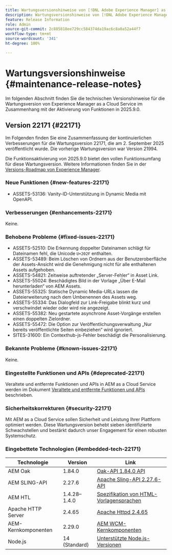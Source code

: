 ```yaml
---
title: Wartungsversionshinweise von [!DNL Adobe Experience Manager] as a Cloud Service in Verbindung mit der Aktivierung von Funktionen in 2025.9.0.
description: Wartungsversionshinweise von [!DNL Adobe Experience Manager] as a Cloud Service in Verbindung mit der Aktivierung von Funktionen in 2025.9.0.
feature: Release Information
role: Admin
source-git-commit: 2c885818ee729cc584374da19ac6c8a0a52a44f7
workflow-type: tm+mt
source-wordcount: '341'
ht-degree: 100%

---
```


# Wartungsversionshinweise {#maintenance-release-notes}

Im folgenden Abschnitt finden Sie die technischen Versionshinweise für die Wartungsversion von Experience Manager as a Cloud Service im Zusammenhang mit der Aktivierung von Funktionen in 2025.9.0.

## Version 22171 {#22171}

Im Folgenden finden Sie eine Zusammenfassung der kontinuierlichen Verbesserungen für die Wartungsversion 22171, die am 2. September 2025 veröffentlicht wurde. Die vorherige Wartungsversion war Version 21994.

Die Funktionsaktivierung von 2025.9.0 bietet den vollen Funktionsumfang für diese Wartungsversion. Weitere Informationen finden Sie in der [Versions-Roadmap von Experience Manager](https://experienceleague.adobe.com/de/docs/experience-manager-release-information/aem-release-updates/update-releases-roadmap).

### Neue Funktionen  {#new-features-22171}

* ASSETS-53136: Vanity-ID-Unterstützung in Dynamic Media mit OpenAPI.

### Verbesserungen {#enhancements-22171}

Keine.

### Behobene Probleme {#fixed-issues-22171}

* ASSETS-52510: Die Erkennung doppelter Dateinamen schlägt für Dateinamen fehl, die Unicode `U+202F` enthalten.
* ASSETS-53489: Beim Löschen von Ordnern aus der Benutzeroberfläche der Assets-Ansicht wird die Genehmigung nicht für alle enthaltenen Assets aufgehoben.
* ASSETS-54821: Zeitweise auftretender „Server-Fehler“ in Asset Link.
* ASSETS-55024: Beschädigtes Bild in der Vorlage „Über E-Mail herunterladen“ von AEM Assets.
* ASSETS-55325: Statische Dynamic Media-URLs lassen die Dateierweiterung nach dem Umbenennen des Assets weg.
* ASSETS-55334: Das Dialogfeld zur Link-Freigabe blinkt kurz und verschwindet wieder oder wird nie angezeigt.
* ASSETS-55382: Neu gestartete asynchrone Asset-Vorgänge erstellen einen doppelten Zielordner.
* ASSETS-55472: Die Option zur Veröffentlichungsverwaltung „Nur bereits veröffentlichte Seiten einbeziehen“ wird ignoriert.
* SITES-31600: Ein Contexthub-js-Fehler beschädigt die Personalisierung.

### Bekannte Probleme {#known-issues-22171}

Keine.

### Eingestellte Funktionen und APIs {#deprecated-22171}

Veraltete und entfernte Funktionen und APIs in AEM as a Cloud Service werden im Dokument [Veraltete und entfernte Funktionen und APIs](/help/release-notes/deprecated-removed-features.md) beschrieben.

### Sicherheitskorrekturen {#security-22171}

Mit AEM as a Cloud Service sollen Sicherheit und Leistung Ihrer Plattform optimiert werden. Diese Wartungsversion behebt sieben identifizierte Schwachstellen und bestärkt dadurch unser Engagement für einen robusten Systemschutz.

### Eingebettete Technologien {#embedded-tech-22171}

| Technologie | Version | Link |
|---|---|---|
| AEM Oak | 1.84.0 | [Oak-API 1.84.0 API](https://www.javadoc.io/doc/org.apache.jackrabbit/oak-api/1.84/index.html) |
| AEM SLING-API | 2.27.6 | [Apache Sling-API 2.27.6-API](https://www.javadoc.io/doc/org.apache.sling/org.apache.sling.api/latest/index.html) |
| AEM HTL | 1.4.28–1.4.0 | [Spezifikation von HTML-Vorlagensprachen](https://github.com/adobe/htl-spec) |
| Apache HTTP Server | 2.4.65 | [Apache Httpd 2.4.65](https://apache.googlesource.com/httpd/+/refs/tags/2.4.65/CHANGES) |
| AEM-Kernkomponenten | 2.29.0 | [AEM WCM-Kernkomponenten](https://github.com/adobe/aem-core-wcm-components) |
| Node.js | 14 (Standard) | [Unterstützte Node.js-Versionen](https://experienceleague.adobe.com/de/docs/experience-manager-cloud-service/content/implementing/developing/developing-with-front-end-pipelines#node-versions) |
